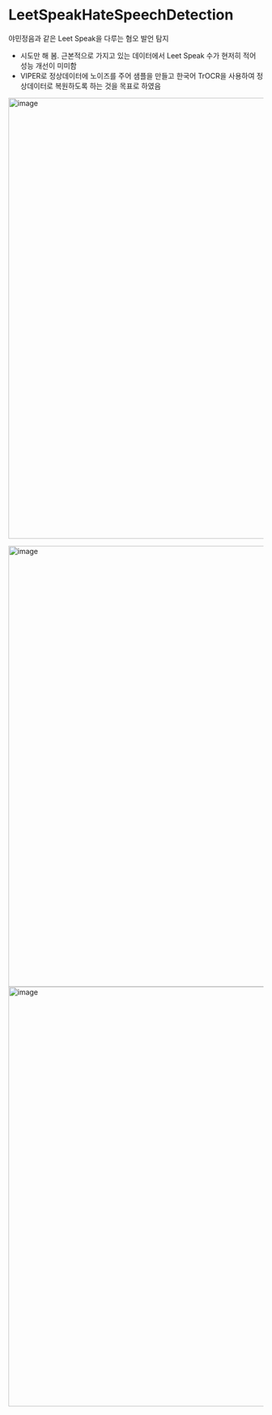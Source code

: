 # LeetSpeakHateSpeechDetection
야민정음과 같은 Leet Speak을 다루는 혐오 발언 탐지
- 시도만 해 봄. 근본적으로 가지고 있는 데이터에서 Leet Speak 수가 현저히 적어 성능 개선이 미미함
- VIPER로 정상데이터에 노이즈를 주어 샘플을 만들고 한국어 TrOCR을 사용하여 정상데이터로 복원하도록 하는 것을 목표로 하였음

<img width="871" alt="image" src="https://github.com/na2na8/LeetSpeakHateSpeechDetection/assets/32005272/e7e3bb2e-6e91-49d8-ba1d-9f0aa43c67f2"><br>

<img width="871" alt="image" src="https://github.com/na2na8/LeetSpeakHateSpeechDetection/assets/32005272/7d514077-83c6-4d71-a359-224bd0443740"><br>
<img width="829" alt="image" src="https://github.com/na2na8/LeetSpeakHateSpeechDetection/assets/32005272/0a0904cc-890d-44e7-b900-9b3f215cb135"><br>

